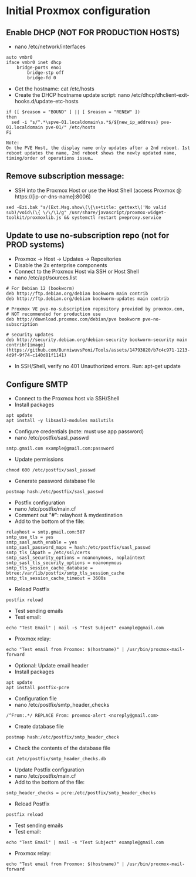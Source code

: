 #  Initial Proxmox configuration

## Enable DHCP (NOT FOR PRODUCTION HOSTS)
- nano /etc/network/interfaces
```
auto vmbr0
iface vmbr0 inet dhcp
	bridge-ports eno1
        bridge-stp off
        bridge-fd 0
```
- Get the hostname: cat /etc/hosts
- Create the DHCP hostname update script: nano /etc/dhcp/dhclient-exit-hooks.d/update-etc-hosts
```
if ([ $reason = "BOUND" ] || [ $reason = "RENEW" ])
then
  sed -i "s/^.*\spve-01.localdomain\s.*$/${new_ip_address} pve-01.localdomain pve-01/" /etc/hosts
Fi
```
```
Note:
On the PVE Host, the display name only updates after a 2nd reboot. 1st reboot updates the name, 2nd reboot shows the newly updated name, timing/order of operations issue…
```

##  Remove subscription message:
- SSH into the Proxmox Host or use the Host Shell (access Proxmox @ https://[ip-or-dns-name]:8006)
```
sed -Ezi.bak "s/(Ext.Msg.show\(\{\s+title: gettext\('No valid sub)/void\(\{ \/\/\1/g" /usr/share/javascript/proxmox-widget-toolkit/proxmoxlib.js && systemctl restart pveproxy.service
```

## Update to use no-subscription repo (not for PROD systems)
- Proxmox -> Host -> Updates -> Repositories
- Disable the 2x enterprise components
- Connect to the Proxmox Host via SSH or Host Shell
- nano  /etc/apt/sources.list
```
# For Debian 12 (bookworm)
deb http://ftp.debian.org/debian bookworm main contrib
deb http://ftp.debian.org/debian bookworm-updates main contrib
						
# Proxmox VE pve-no-subscription repository provided by proxmox.com,
# NOT recommended for production use
deb http://download.proxmox.com/debian/pve bookworm pve-no-subscription
						
# security updates
deb http://security.debian.org/debian-security bookworm-security main contrib![image](https://github.com/BunniwuvsPoni/Tools/assets/14793820/b7c4c971-1213-4d9f-9f74-c140d81f1141)

```
- In SSH/Shell, verify no 401 Unauthorized errors. Run: apt-get update

## Configure SMTP
- Connect to the Proxmox host via SSH/Shell
-  Install packages
```
apt update
apt install -y libsasl2-modules mailutils
```
- Configure credentials (note: must use app password)
- nano /etc/postfix/sasl_passwd
```
smtp.gmail.com example@gmail.com:password
```
- Update permissions
```
chmod 600 /etc/postfix/sasl_passwd
```
- Generate password database file
```
postmap hash:/etc/postfix/sasl_passwd
```
- Postfix configuration
- nano /etc/postfix/main.cf
- Comment out "#": relayhost & mydestination
- Add to the bottom of the file:
```
relayhost = smtp.gmail.com:587
smtp_use_tls = yes
smtp_sasl_auth_enable = yes
smtp_sasl_password_maps = hash:/etc/postfix/sasl_passwd
smtp_tls_CApath = /etc/ssl/certs
smtp_sasl_security_options = noanonymous, noplaintext
smtp_sasl_tls_security_options = noanonymous 
smtp_tls_session_cache_database = btree:/var/lib/postfix/smtp_tls_session_cache
smtp_tls_session_cache_timeout = 3600s
```
- Reload Postfix
```
postfix reload
```
- Test sending emails
- Test email:
```
echo "Test Email" | mail -s "Test Subject" example@gmail.com
```
- Proxmox relay:
```
echo "Test email from Proxmox: $(hostname)" | /usr/bin/proxmox-mail-forward
```
- Optional: Update email header
- Install packages
```
apt update
apt install postfix-pcre
```
- Configuration file
- nano /etc/postfix/smtp_header_checks
```
/^From:.*/ REPLACE From: proxmox-alert <noreply@gmail.com>
```
- Create database file
```
postmap hash:/etc/postfix/smtp_header_check
```
- Check the contents of the database file
```
cat /etc/postfix/smtp_header_checks.db
```
- Update Postfix configuration
- nano /etc/postfix/main.cf
- Add to the bottom of the file:
```
smtp_header_checks = pcre:/etc/postfix/smtp_header_checks
```
- Reload Postfix
```
postfix reload
```
- Test sending emails
- Test email:
```
echo "Test Email" | mail -s "Test Subject" example@gmail.com
```
- Proxmox relay:
```
echo "Test email from Proxmox: $(hostname)" | /usr/bin/proxmox-mail-forward
```
